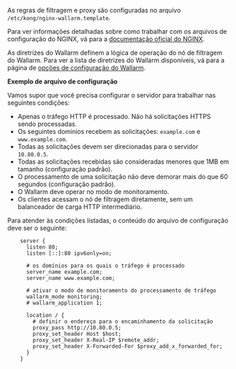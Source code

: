 As regras de filtragem e proxy são configuradas no arquivo `/etc/kong/nginx-wallarm.template`.

Para ver informações detalhadas sobre como trabalhar com os arquivos de configuração do NGINX, vá para a [documentação oficial do NGINX](https://nginx.org/en/docs/beginners_guide.html).

As diretrizes do Wallarm definem a lógica de operação do nó de filtragem do Wallarm. Para ver a lista de diretrizes do Wallarm disponíveis, vá para a página de [opções de configuração do Wallarm](../admin-en/configure-parameters-en.md).

**Exemplo de arquivo de configuração**

Vamos supor que você precisa configurar o servidor para trabalhar nas seguintes condições:
* Apenas o tráfego HTTP é processado. Não há solicitações HTTPS sendo processadas.
* Os seguintes domínios recebem as solicitações: `example.com` e `www.example.com`.
* Todas as solicitações devem ser direcionadas para o servidor `10.80.0.5`.
* Todas as solicitações recebidas são consideradas menores que 1MB em tamanho (configuração padrão).
* O processamento de uma solicitação não deve demorar mais do que 60 segundos (configuração padrão).
* O Wallarm deve operar no modo de monitoramento.
* Os clientes acessam o nó de filtragem diretamente, sem um balanceador de carga HTTP intermediário.

Para atender às condições listadas, o conteúdo do arquivo de configuração deve ser o seguinte:

```
    server {
      listen 80;
      listen [::]:80 ipv6only=on;

      # os domínios para os quais o tráfego é processado
      server_name example.com; 
      server_name www.example.com;

      # ativar o modo de monitoramento do processamento de tráfego
      wallarm_mode monitoring; 
      # wallarm_application 1;

      location / {
        # definir o endereço para o encaminhamento da solicitação
        proxy_pass http://10.80.0.5; 
        proxy_set_header Host $host;
        proxy_set_header X-Real-IP $remote_addr;
        proxy_set_header X-Forwarded-For $proxy_add_x_forwarded_for;
      }
    }
```